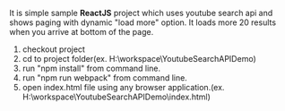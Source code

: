 It is simple sample <b>ReactJS</b> project which uses youtube search 
api and shows paging with dynamic "load more" option. It loads 
more 20 results when you arrive at bottom of the page.

1. checkout project
2. cd to project folder(ex. H:\workspace\YoutubeSearchAPIDemo)
3. run "npm install" from command line.
3. run "npm run webpack" from command line.
4. open index.html file using any browser application.(ex. H:\workspace\YoutubeSearchAPIDemo\index.html)


